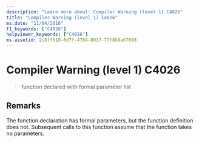 ```yaml
---
description: "Learn more about: Compiler Warning (level 1) C4026"
title: "Compiler Warning (level 1) C4026"
ms.date: "11/04/2016"
f1_keywords: ["C4026"]
helpviewer_keywords: ["C4026"]
ms.assetid: 2c8ff616-8d7f-4784-8037-77f8b6a67698
---
```

# Compiler Warning (level 1) C4026

> function declared with formal parameter list

## Remarks

The function declaration has formal parameters, but the function definition does not. Subsequent calls to this function assume that the function takes no parameters.
